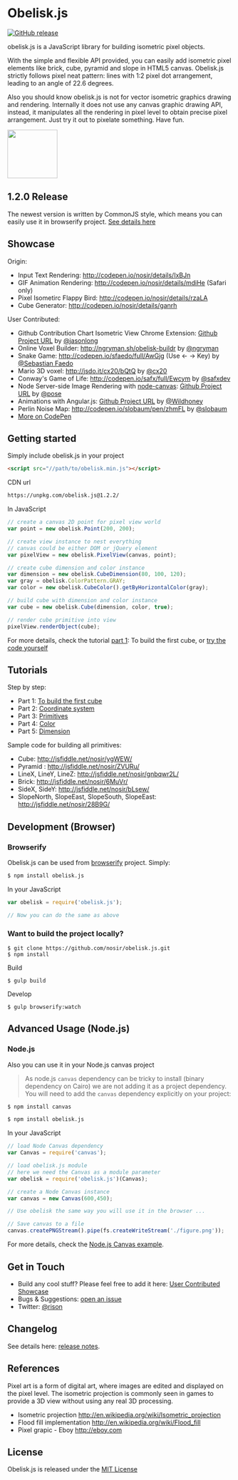 # Obelisk.js

[![GitHub release](https://img.shields.io/github/release/nosir/obelisk.js.svg?maxAge=2592000)](https://github.com/nosir/obelisk.js)

obelisk.js is a JavaScript library for building isometric pixel objects.

With the simple and flexible API provided, you can easily add isometric pixel elements like brick, cube, pyramid and slope in HTML5 canvas. Obelisk.js strictly follows pixel neat pattern: lines with 1:2 pixel dot arrangement, leading to an angle of 22.6 degrees.

Also you should know obelisk.js is not for vector isometric graphics drawing and rendering. Internally it does not use any canvas graphic drawing API, instead, it manipulates all the rendering in pixel level to obtain precise pixel arrangement. Just try it out to pixelate something. Have fun.

<img width="112" height="109" src="http://nosir.github.io/obelisk.js/images/logo.png"/>

## 1.2.0 Release
The newest version is written by CommonJS style, which means you can easily use it in browserify project. [See details here](#development-browser)

## Showcase

Origin:
- Input Text Rendering: http://codepen.io/nosir/details/IxBJn
- GIF Animation Rendering: http://codepen.io/nosir/details/mdiHe (Safari only)
- Pixel Isometirc Flappy Bird: http://codepen.io/nosir/details/rzaLA
- Cube Generator: http://codepen.io/nosir/details/ganrh

User Contributed:
- Github Contribution Chart Isometric View Chrome Extension: [Github Project URL](https://github.com/jasonlong/isometric-contributions) by  [@jasonlong](https://twitter.com/jasonlong)
- Online Voxel Builder: http://ngryman.sh/obelisk-buildr by [@ngryman](https://twitter.com/ngryman)
- Snake Game: http://codepen.io/sfaedo/full/AwGjg (Use &larr; &rarr; Key) by [@Sebastian Faedo](http://codepen.io/sfaedo)
- Mario 3D voxel: http://jsdo.it/cx20/bQtQ by [@cx20](https://twitter.com/cx20)
- Conway's Game of Life: http://codepen.io/safx/full/Ewcym by [@safxdev](https://twitter.com/safxdev)
- Node Server-side Image Rendering with [node-canvas](https://github.com/learnboost/node-canvas): [Github Project URL](https://github.com/pose/node-obelisk-example) by [@pose](https://github.com/pose)
- Animations with Angular.js: [Github Project URL](https://github.com/Wildhoney/ngObelisk) by [@Wildhoney](https://github.com/Wildhoney)
- Perlin Noise Map: http://codepen.io/slobaum/pen/zhmFL by [@slobaum](https://twitter.com/slobaum)
- [More on CodePen](http://codepen.io/search/pens/?depth=everything&limit=all&order=newest&page=1&q=obelisk.js&show_forks=false)

## Getting started

Simply include obelisk.js in your project
```html
<script src="//path/to/obelisk.min.js"></script>
```

CDN url
```html
https://unpkg.com/obelisk.js@1.2.2/
```
In JavaScript
```javascript
// create a canvas 2D point for pixel view world
var point = new obelisk.Point(200, 200);

// create view instance to nest everything
// canvas could be either DOM or jQuery element
var pixelView = new obelisk.PixelView(canvas, point);

// create cube dimension and color instance
var dimension = new obelisk.CubeDimension(80, 100, 120);
var gray = obelisk.ColorPattern.GRAY;
var color = new obelisk.CubeColor().getByHorizontalColor(gray);

// build cube with dimension and color instance
var cube = new obelisk.Cube(dimension, color, true);

// render cube primitive into view
pixelView.renderObject(cube);
```
For more details, check the tutorial [part 1](https://github.com/nosir/obelisk.js/wiki/Tutorial-Part-1%3A-To-build-the-first-cube): To build the first cube, or [try the code yourself](http://jsfiddle.net/nosir/ygWEW/)

## Tutorials
Step by step:
- Part 1: [To build the first cube](https://github.com/nosir/obelisk.js/wiki/Tutorial-Part-1%3A-To-build-the-first-cube)
- Part 2: [Coordinate system](https://github.com/nosir/obelisk.js/wiki/Tutorial-Part-2%3A-Coordinate-system)
- Part 3: [Primitives](https://github.com/nosir/obelisk.js/wiki/Tutorial-Part-3%3A-Primitives)
- Part 4: [Color](https://github.com/nosir/obelisk.js/wiki/Tutorial-Part-4%3A-Color)
- Part 5: [Dimension](https://github.com/nosir/obelisk.js/wiki/Tutorial-Part-5%3A-Dimension)

Sample code for building all primitives:
- Cube: http://jsfiddle.net/nosir/ygWEW/
- Pyramid : http://jsfiddle.net/nosir/ZVURu/
- LineX, LineY, LineZ: http://jsfiddle.net/nosir/gnbqwr2L/
- Brick: http://jsfiddle.net/nosir/6MuVr/
- SideX, SideY: http://jsfiddle.net/nosir/bLsew/
- SlopeNorth, SlopeEast, SlopeSouth, SlopeEast: http://jsfiddle.net/nosir/28B9G/

## Development (Browser)
### Browserify

Obelisk.js can be used from [browserify](https://github.com/substack/node-browserify) project. Simply:

```sh
$ npm install obelisk.js
```

In your JavaScript

```javascript
var obelisk = require('obelisk.js');

// Now you can do the same as above
```

### Want to build the project locally?

```
$ git clone https://github.com/nosir/obelisk.js.git
$ npm install
```

Build
```
$ gulp build
```

Develop
```
$ gulp browserify:watch
```

## Advanced Usage (Node.js)
### Node.js

Also you can use it in your Node.js canvas project

> As node.js `canvas` dependency can be tricky to install (binary dependency on Cairo) we are not adding it as a project dependency. You will need to add the `canvas` dependency explicitly on your project:

```sh
$ npm install canvas
```

```sh
$ npm install obelisk.js
```

In your JavaScript

```js
// load Node Canvas dependency
var Canvas = require('canvas');

// load obelisk.js module
// here we need the Canvas as a module parameter
var obelisk = require('obelisk.js')(Canvas);

// create a Node Canvas instance
var canvas = new Canvas(600,450);

// Use obelisk the same way you will use it in the browser ...

// Save canvas to a file
canvas.createPNGStream().pipe(fs.createWriteStream('./figure.png'));
```

For more details, check the [Node.js Canvas example](https://github.com/pose/node-obelisk-example).

## Get in Touch

- Build any cool stuff? Please feel free to add it here: [User Contributed Showcase](https://github.com/nosir/obelisk.js/wiki/User-Contributed-Showcase)
- Bugs & Suggestions: [open an issue](https://github.com/nosir/obelisk.js/issues)
- Twitter: [@rison](https://twitter.com/rison)

## Changelog

See details here: [release notes](https://github.com/nosir/obelisk.js/releases).

## References
Pixel art is a form of digital art, where images are edited and displayed on the pixel level. The isometric projection is commonly seen in games to provide a 3D view without using any real 3D processing.

- Isometric projection http://en.wikipedia.org/wiki/Isometric_projection
- Flood fill implementation http://en.wikipedia.org/wiki/Flood_fill
- Pixel grapic - Eboy http://eboy.com

## License

Obelisk.js is released under the [MIT License](http://opensource.org/licenses/MIT)
